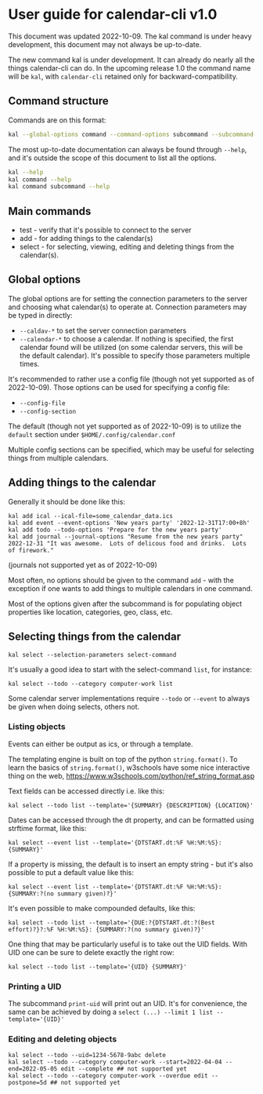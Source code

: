 # User guide for calendar-cli v1.0

This document was updated 2022-10-09.  The kal command is under heavy development, this document may not always be up-to-date.

The new command kal is under development.  It can already do nearly all the things calendar-cli can do.  In the upcoming release 1.0 the command name will be `kal`, with `calendar-cli` retained only for backward-compatibility.

## Command structure

Commands are on this format:

```bash
kal --global-options command --command-options subcommand --subcommand-options
```

The most up-to-date documentation can always be found through `--help`, and it's outside the scope of this document to list all the options.

```bash
kal --help
kal command --help
kal command subcommand --help
```

## Main commands

* test - verify that it's possible to connect to the server
* add - for adding things to the calendar(s)
* select - for selecting, viewing, editing and deleting things from the calendar(s).

## Global options

The global options are for setting the connection parameters to the server and choosing what calendar(s) to operate at.  Connection parameters may be typed in directly:

* `--caldav-*` to set the server connection parameters
* `--calendar-*` to choose a calendar.  If nothing is specified, the first calendar found will be utilized (on some calendar servers, this will be the default calendar).  It's possible to specify those parameters multiple times.

It's recommended to rather use a config file (though not yet supported as of 2022-10-09).  Those options can be used for specifying a config file:

* `--config-file`
* `--config-section`

The default (though not yet supported as of 2022-10-09) is to utilize the `default` section under `$HOME/.config/calendar.conf`

Multiple config sections can be specified, which may be useful for selecting things from multiple calendars.

## Adding things to the calendar

Generally it should be done like this:

```
kal add ical --ical-file=some_calendar_data.ics
kal add event --event-options 'New years party' '2022-12-31T17:00+8h'
kal add todo --todo-options 'Prepare for the new years party'
kal add journal --journal-options "Resume from the new years party" 2022-12-31 "It was awesome.  Lots of delicous food and drinks.  Lots of firework."
```

(journals not supported yet as of 2022-10-09)

Most often, no options should be given to the command `add` - with the exception if one wants to add things to multiple calendars in one command.

Most of the options given after the subcommand is for populating object properties like location, categories, geo, class, etc.

## Selecting things from the calendar

```
kal select --selection-parameters select-command
```

It's usually a good idea to start with the select-command `list`, for instance:

```
kal select --todo --category computer-work list
```

Some calendar server implementations require  `--todo` or `--event` to always be given when doing selects, others not.

### Listing objects

Events can either be output as ics, or through a template.

The templating engine is built on top of the python `string.format()`.  To learn the basics of `string.format()`, w3schools have some nice interactive thing on the web, https://www.w3schools.com/python/ref_string_format.asp

Text fields can be accessed directly i.e. like this:

```
kal select --todo list --template='{SUMMARY} {DESCRIPTION} {LOCATION}'
```

Dates can be accessed through the dt property, and can be formatted using strftime format, like this:

```
kal select --event list --template='{DTSTART.dt:%F %H:%M:%S}: {SUMMARY}'
```

If a property is missing, the default is to insert an empty string - but it's also possible to put a default value like this:

```
kal select --event list --template='{DTSTART.dt:%F %H:%M:%S}: {SUMMARY:?(no summary given)?}'
```

It's even possible to make compounded defaults, like this:

```
kal select --todo list --template='{DUE:?{DTSTART.dt:?(Best effort)?}?:%F %H:%M:%S}: {SUMMARY:?(no summary given)?}'
```

One thing that may be particularly useful is to take out the UID fields.  With UID one can be sure to delete exactly the right row:

```
kal select --todo list --template='{UID} {SUMMARY}'
```

### Printing a UID

The subcommand `print-uid` will print out an UID.  It's for convenience, the same can be achieved by doing a `select (...) --limit 1 list --template='{UID}'`

### Editing and deleting objects

```
kal select --todo --uid=1234-5678-9abc delete
kal select --todo --category computer-work --start=2022-04-04 --end=2022-05-05 edit --complete ## not supported yet
kal select --todo --category computer-work --overdue edit --postpone=5d ## not supported yet

